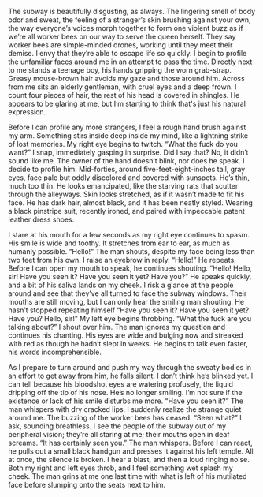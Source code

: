 The subway is beautifully disgusting, as always. The lingering smell of body odor and sweat, the feeling of a stranger’s skin brushing against your own, the way everyone’s voices morph together to form one violent buzz as if we’re all worker bees on our way to serve the queen herself. They say worker bees are simple-minded drones, working until they meet their demise. I envy that they’re able to escape life so quickly. I begin to profile the unfamiliar faces around me in an attempt to pass the time. Directly next to me stands a teenage boy, his hands gripping the worn grab-strap. Greasy mouse-brown hair avoids my gaze and those around him. Across from me sits an elderly gentleman, with cruel eyes and a deep frown. I count four pieces of hair, the rest of his head is covered in shingles. He appears to be glaring at me, but I’m starting to think that's just his natural expression. 

Before I can profile any more strangers, I feel a rough hand brush against my arm. Something stirs inside deep inside my mind, like a lightning strike of lost memories. My right eye begins to twitch. “What the fuck do you want?” I snap, immediately gasping in surprise. Did I say that? No, it didn’t sound like me. The owner of the hand doesn’t blink, nor does he speak. I decide to profile him. Mid-forties, around five-feet-eight-inches tall, gray eyes, face pale but oddly discolored and covered with sunspots. He’s thin, much too thin. He looks emancipated, like the starving rats that scutter through the alleyways. Skin looks stretched, as if it wasn’t made to fit his face. He has dark hair, almost black, and it has been neatly styled. Wearing a black pinstripe suit, recently ironed, and paired with impeccable patent leather dress shoes. 

I stare at his mouth for a few seconds as my right eye continues to spasm. His smile is wide and toothy. It stretches from ear to ear, as much as humanly possible. “Hello!” The man shouts, despite my face being less than two feet from his own. I raise an eyebrow in reply. “Hello!” He repeats. Before I can open my mouth to speak, he continues shouting. “Hello! Hello, sir! Have you seen it? Have you seen it yet? Have you?” He speaks quickly, and a bit of his saliva lands on my cheek. I risk a glance at the people around and see that they’ve all turned to face the subway windows. Their mouths are still moving, but I can only hear the smiling man shouting. He hasn’t stopped repeating himself “Have you seen it? Have you seen it yet? Have you? Hello, sir!” My left eye begins throbbing. “What the fuck are you talking about?” I shout over him. The man ignores my question and continues his chanting. His eyes are wide and bulging now and streaked with red as though he hadn’t slept in weeks. He begins to talk even faster, his words incomprehensible. 

As I prepare to turn around and push my way through the sweaty bodies in an effort to get away from him, he falls silent. I don’t think he’s blinked yet. I can tell because his bloodshot eyes are watering profusely, the liquid dripping off the tip of his nose. He’s no longer smiling. I’m not sure if the existence or lack of his smile disturbs me more. “Have you seen it?” The man whispers with dry cracked lips. I suddenly realize the strange quiet around me. The buzzing of the worker bees has ceased. “Seen what?” I ask, sounding breathless. I see the people of the subway out of my peripheral vision; they’re all staring at me; their mouths open in deaf screams. “It has certainly seen you.” The man whispers. Before I can react, he pulls out a small black handgun and presses it against his left temple. All at once, the silence is broken. I hear a blast, and then a loud ringing noise. Both my right and left eyes throb, and I feel something wet splash my cheek. The man grins at me one last time with what is left of his mutilated face before slumping onto the seats next to him.